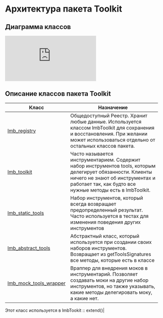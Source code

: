 # Архитектура пакета Toolkit
## Диаграмма классов
![Alt-Диаграмма классов](http://wiki.limb-project.com/2011.1/lib/exe/fetch.php?cache=&media=limb3:ru:packages:toolkit:limb_3_x_toolkit.png)

## Описание классов пакета Toolkit
Класс | Назначение
------|-----------
[lmb_registry](./lmb_registry.md) | Общедоступный Реестр. Хранит любые данные. Используется классом lmbToolkit для сохранения и восстановления. При желании может использоваться отдельно от остальных классов пакета.
[lmb_toolkit](./lmb_toolkit.md)	| Часто называется инструментарием. Содержит набор инструментов tools, которым делегирует обязанности. Клиенты ничего не знают об инструментах и работает так, как будто все нужные методы есть в lmbToolkit.
[lmb_static_tools](./lmb_static_tools.md) | Набор инструментов, который всегда возвращает предопределенный результат. Часто используется в тестах для изменения поведения других инструментов
[lmb_abstract_tools](./lmb_abstract_tools.md) | Абстрактный класс, который используется при создании своих наборов инструментов. Возвращает из getToolsSignatures все методы, которые есть в классе
[lmb_mock_tools_wrapper](./lmb_mock_tools_wrapper.md) | Враппер для внедрения моков в инструментарий. Позволяет создавать моки на другие набор инструментов, но также указывать, какие методы делегировать моку, а какие нет.

Этот класс используется в lmbTookit :: extend()|
